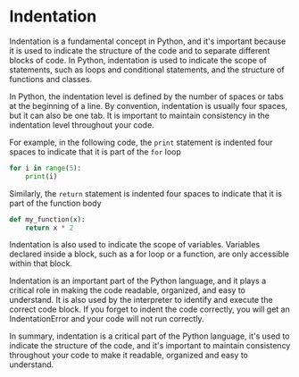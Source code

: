 # Indentation

Indentation is a fundamental concept in Python, and it's important because it is used to indicate the structure of the code and to separate different blocks of code. In Python, indentation is used to indicate the scope of statements, such as loops and conditional statements, and the structure of functions and classes.

In Python, the indentation level is defined by the number of spaces or tabs at the beginning of a line. By convention, indentation is usually four spaces, but it can also be one tab. It is important to maintain consistency in the indentation level throughout your code.

For example, in the following code, the `print` statement is indented four spaces to indicate that it is part of the `for` loop

```python
for i in range(5):
    print(i)
```

Similarly, the `return` statement is indented four spaces to indicate that it is part of the function body

```python
def my_function(x):
    return x * 2
```

Indentation is also used to indicate the scope of variables. Variables declared inside a block, such as a for loop or a function, are only accessible within that block.

Indentation is an important part of the Python language, and it plays a critical role in making the code readable, organized, and easy to understand. It is also used by the interpreter to identify and execute the correct code block. If you forget to indent the code correctly, you will get an IndentationError and your code will not run correctly.

In summary, indentation is a critical part of the Python language, it's used to indicate the structure of the code, and it's important to maintain consistency throughout your code to make it readable, organized and easy to understand.